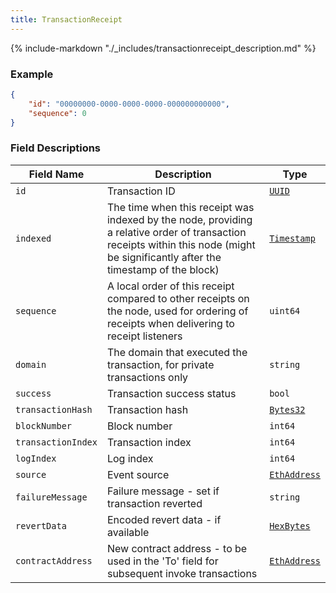 ```yaml
---
title: TransactionReceipt
---
```

{% include-markdown "./_includes/transactionreceipt_description.md" %}

### Example

```json
{
    "id": "00000000-0000-0000-0000-000000000000",
    "sequence": 0
}
```

### Field Descriptions

| Field Name | Description | Type |
|------------|-------------|------|
| `id` | Transaction ID | [`UUID`](simpletypes.md#uuid) |
| `indexed` | The time when this receipt was indexed by the node, providing a relative order of transaction receipts within this node (might be significantly after the timestamp of the block) | [`Timestamp`](simpletypes.md#timestamp) |
| `sequence` | A local order of this receipt compared to other receipts on the node, used for ordering of receipts when delivering to receipt listeners | `uint64` |
| `domain` | The domain that executed the transaction, for private transactions only | `string` |
| `success` | Transaction success status | `bool` |
| `transactionHash` | Transaction hash | [`Bytes32`](simpletypes.md#bytes32) |
| `blockNumber` | Block number | `int64` |
| `transactionIndex` | Transaction index | `int64` |
| `logIndex` | Log index | `int64` |
| `source` | Event source | [`EthAddress`](simpletypes.md#ethaddress) |
| `failureMessage` | Failure message - set if transaction reverted | `string` |
| `revertData` | Encoded revert data - if available | [`HexBytes`](simpletypes.md#hexbytes) |
| `contractAddress` | New contract address - to be used in the 'To' field for subsequent invoke transactions | [`EthAddress`](simpletypes.md#ethaddress) |

